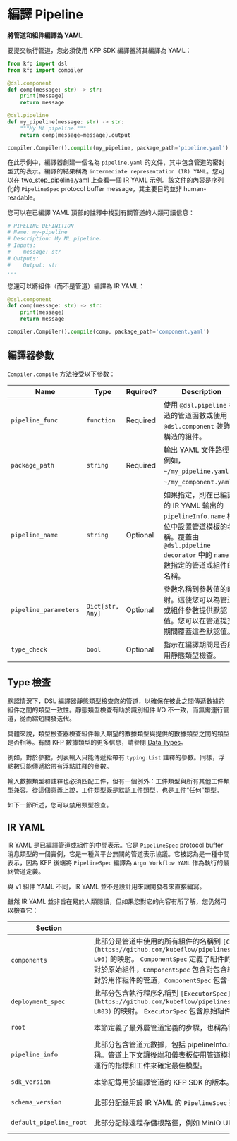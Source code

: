 # 編譯 Pipeline

**將管道和組件編譯為 YAML**

要提交執行管道，您必須使用 KFP SDK 編譯器將其編譯為 YAML：

```python
from kfp import dsl
from kfp import compiler

@dsl.component
def comp(message: str) -> str:
    print(message)
    return message

@dsl.pipeline
def my_pipeline(message: str) -> str:
    """My ML pipeline."""
    return comp(message=message).output

compiler.Compiler().compile(my_pipeline, package_path='pipeline.yaml')
```

在此示例中，編譯器創建一個名為 `pipeline.yaml` 的文件，其中包含管道的密封型式的表示。編譯的結果稱為 `intermediate representation (IR) YAML`。您可以在 [two_step_pipeline.yaml](https://github.com/kubeflow/pipelines/blob/984d8a039d2ff105ca6b21ab26be057b9552b51d/sdk/python/test_data/pipelines/two_step_pipeline.yaml) 上查看一個 IR YAML 示例。該文件的內容是序列化的 `PipelineSpec` protocol buffer message，其主要目的並非 human-readable。

您可以在已編譯 YAML 頂部的註釋中找到有關管道的人類可讀信息：

```yaml
# PIPELINE DEFINITION
# Name: my-pipeline
# Description: My ML pipeline.
# Inputs:
#    message: str
# Outputs:
#    Output: str
...
```

您還可以將組件（而不是管道）編譯為 IR YAML：

```python
@dsl.component
def comp(message: str) -> str:
    print(message)
    return message

compiler.Compiler().compile(comp, package_path='component.yaml')
```

## 編譯器參數

`Compiler.compile` 方法接受以下參數：

|Name	|Type	|Rquired? |Description|
|-----|-----|---------|-----------|
|`pipeline_func`	|`function`	|Required |使用 `@dsl.pipeline` 構造的管道函數或使用 `@dsl.component` 裝飾器構造的組件。|
|`package_path`	|`string`	|Required |輸出 YAML 文件路徑。例如，`~/my_pipeline.yaml` 或 `~/my_component.yaml`。|
|`pipeline_name`	|`string`	|Optional |如果指定，則在已編譯的 IR YAML 輸出的 `pipelineInfo.name` 欄位中設置管道模板的名稱。覆蓋由 `@dsl.pipeline decorator` 中的 `name` 參數指定的管道或組件的名稱。|
|`pipeline_parameters`	|`Dict[str, Any]`	|Optional |參數名稱到參數值的映射。這使您可以為管道或組件參數提供默認值。您可以在管道提交期間覆蓋這些默認值。|
|`type_check`	|`bool`	|Optional |指示在編譯期間是否啟用靜態類型檢查。|

## Type 檢查

默認情況下，DSL 編譯器靜態類型檢查您的管道，以確保在彼此之間傳遞數據的組件之間的類型一致性。靜態類型檢查有助於識別組件 I/O 不一致，而無需運行管道，從而縮短開發迭代。

具體來說，類型檢查器檢查組件輸入期望的數據類型與提供的數據類型之間的類型是否相等。有關 KFP 數據類型的更多信息，請參閱 [Data Types](./data-types/index.md)。

例如，對於參數，列表輸入只能傳遞給帶有 `typing.List` 註釋的參數。同樣，浮點數只能傳遞給帶有浮點註釋的參數。

輸入數據類型和註釋也必須匹配工件，但有一個例外：工件類型與所有其他工件類型兼容。從這個意義上說，工件類型既是默認工件類型，也是工件“任何”類型。

如下一節所述，您可以禁用類型檢查。

## IR YAML

IR YAML 是已編譯管道或組件的中間表示。它是 `PipelineSpec` protocol buffer 消息類型的一個實例，它是一種與平台無關的管道表示協議。它被認為是一種中間表示，因為 KFP 後端將 `PipelineSpec` 編譯為 `Argo Workflow YAML` 作為執行的最終管道定義。

與 v1 組件 YAML 不同，IR YAML 並不是設計用來讓開發者來直接編寫。

雖然 IR YAML 並非旨在易於人類閱讀，但如果您對它的內容有所了解，您仍然可以檢查它：

|Section	|Description	|Example|
|---------|-------------|-------|
|`components`	|此部分是管道中使用的所有組件的名稱到 `[ComponentSpec](https://github.com/kubeflow/pipelines/blob/41b69fd90da812005965f2209b64fd1278f1cdc9/api/v2alpha1/pipeline_spec.proto#L85-L96)` 的映射。 `ComponentSpec` 定義了組件的接口，包括輸入和輸出。<br/>對於原始組件，`ComponentSpec` 包含對包含組件實現的執行器的引用。<br/>對於用作組件的管道，`ComponentSpec` 包含一個 `DagSpec` 實例，其中包括對底層原始組件的引用。|[View on Github](https://github.com/kubeflow/pipelines/blob/984d8a039d2ff105ca6b21ab26be057b9552b51d/sdk/python/test_data/pipelines/two_step_pipeline.yaml#L1-L21)|
|`deployment_spec`	|此部分包含執行程序名稱到 `[ExecutorSpec](https://github.com/kubeflow/pipelines/blob/41b69fd90da812005965f2209b64fd1278f1cdc9/api/v2alpha1/pipeline_spec.proto#L788-L803)` 的映射。 `ExecutorSpec` 包含原始組件的實現。|[View on Github](https://github.com/kubeflow/pipelines/blob/984d8a039d2ff105ca6b21ab26be057b9552b51d/sdk/python/test_data/pipelines/two_step_pipeline.yaml#L23-L49)|
|`root`	|本節定義了最外層管道定義的步驟，也稱為管道根定義。根定義是您提交 IR YAML 時執行的工作流。它是 `ComponentSpec` 的一個實例。|[View on Github](https://github.com/kubeflow/pipelines/blob/984d8a039d2ff105ca6b21ab26be057b9552b51d/sdk/python/test_data/pipelines/two_step_pipeline.yaml#L52-L85)|
|`pipeline_info`	|此部分包含管道元數據，包括 pipelineInfo.name 字段。此字段包含您的管道模板的名稱。上傳管道時，將根據此模板名稱創建管道上下文名稱。管道上下文讓後端和儀表板使用管道模板關聯來自管道運行的工件和執行。您可以使用管道上下文通過比較基於同一訓練管道的多個管道運行的指標和工件來確定最佳模型。|[View on Github](https://github.com/kubeflow/pipelines/blob/984d8a039d2ff105ca6b21ab26be057b9552b51d/sdk/python/test_data/pipelines/two_step_pipeline.yaml#L50-L51)|
|`sdk_version`	|本節記錄用於編譯管道的 KFP SDK 的版本。|[View on Github](https://github.com/kubeflow/pipelines/blob/984d8a039d2ff105ca6b21ab26be057b9552b51d/sdk/python/test_data/pipelines/two_step_pipeline.yaml#L50-L51)|
|`schema_version`	|此部分記錄用於 IR YAML 的 `PipelineSpec` 架構的版本。|[View on Github](https://github.com/kubeflow/pipelines/blob/984d8a039d2ff105ca6b21ab26be057b9552b51d/sdk/python/test_data/pipelines/two_step_pipeline.yaml#L86)|
|`default_pipeline_root`	|此部分記錄遠程存儲根路徑，例如 MinIO URI 或 Google Cloud Storage URI，其中寫入管道輸出。|[View on Github](https://github.com/kubeflow/pipelines/blob/984d8a039d2ff105ca6b21ab26be057b9552b51d/sdk/python/test_data/pipelines/two_step_pipeline.yaml#L22)|

